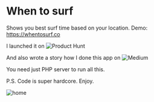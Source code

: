 # When to surf
Shows you best surf time based on your location. Demo: https://whentosurf.co

I launched it on ![Product Hunt](https://www.producthunt.com/posts/when-to-surf) 

And also wrote a story how I done this app on ![Medium](https://medium.com/@AndreyAzimov/i-learned-to-code-and-build-a-web-app-in-2-months-da8f2932c139#.j44kivg7u)



You need just PHP server to run all this.

P.S. Code is super hardcore. Enjoy.

![home](https://github.com/AndreyAzimov/whentosurf/blob/master/yes.jpg)
